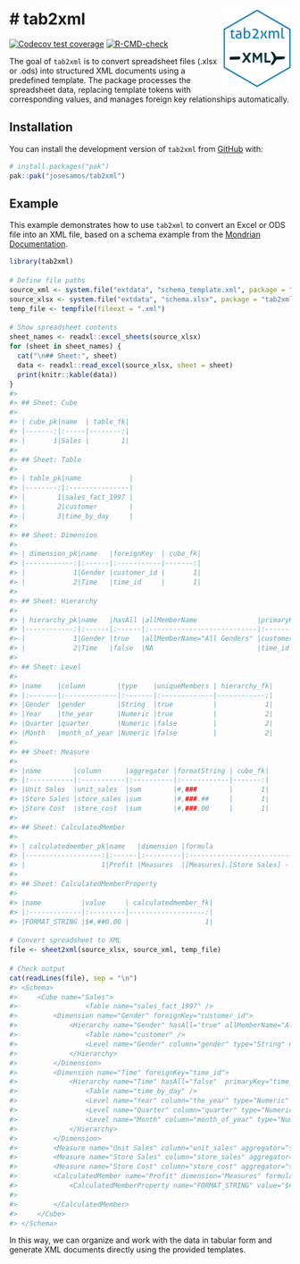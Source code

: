 
<!-- README.md is generated from README.Rmd. Please edit that file -->

# \# tab2xml <a href="https://josesamos.github.io/tab2xml/"><img src="man/figures/logo.png" align="right" height="139" alt="tab2xml website" /></a>

<!-- badges: start -->

[![Codecov test
coverage](https://codecov.io/gh/josesamos/tab2xml/graph/badge.svg)](https://app.codecov.io/gh/josesamos/tab2xml)
[![R-CMD-check](https://github.com/josesamos/tab2xml/actions/workflows/R-CMD-check.yaml/badge.svg)](https://github.com/josesamos/tab2xml/actions/workflows/R-CMD-check.yaml)
<!-- badges: end -->

The goal of `tab2xml` is to convert spreadsheet files (.xlsx or .ods)
into structured XML documents using a predefined template. The package
processes the spreadsheet data, replacing template tokens with
corresponding values, and manages foreign key relationships
automatically.

## Installation

You can install the development version of `tab2xml` from
[GitHub](https://github.com/) with:

``` r
# install.packages("pak")
pak::pak("josesamos/tab2xml")
```

## Example

This example demonstrates how to use `tab2xml` to convert an Excel or
ODS file into an XML file, based on a schema example from the [Mondrian
Documentation](https://mondrian.pentaho.com/documentation/schema.php).

``` r
library(tab2xml)

# Define file paths
source_xml <- system.file("extdata", "schema_template.xml", package = "tab2xml")
source_xlsx <- system.file("extdata", "schema.xlsx", package = "tab2xml")
temp_file <- tempfile(fileext = ".xml")

# Show spreadsheet contents
sheet_names <- readxl::excel_sheets(source_xlsx)
for (sheet in sheet_names) {
  cat("\n## Sheet:", sheet)
  data <- readxl::read_excel(source_xlsx, sheet = sheet)
  print(knitr::kable(data))
}
#> 
#> ## Sheet: Cube
#> 
#> | cube_pk|name  | table_fk|
#> |-------:|:-----|--------:|
#> |       1|Sales |        1|
#> 
#> ## Sheet: Table
#> 
#> | table_pk|name            |
#> |--------:|:---------------|
#> |        1|sales_fact_1997 |
#> |        2|customer        |
#> |        3|time_by_day     |
#> 
#> ## Sheet: Dimension
#> 
#> | dimension_pk|name   |foreignKey  | cube_fk|
#> |------------:|:------|:-----------|-------:|
#> |            1|Gender |customer_id |       1|
#> |            2|Time   |time_id     |       1|
#> 
#> ## Sheet: Hierarchy
#> 
#> | hierarchy_pk|name   |hasAll |allMemberName               |primaryKey  | dimension_fk| table_fk|
#> |------------:|:------|:------|:---------------------------|:-----------|------------:|--------:|
#> |            1|Gender |true   |allMemberName="All Genders" |customer_id |            1|        2|
#> |            2|Time   |false  |NA                          |time_id     |            2|        3|
#> 
#> ## Sheet: Level
#> 
#> |name    |column        |type    |uniqueMembers | hierarchy_fk|
#> |:-------|:-------------|:-------|:-------------|------------:|
#> |Gender  |gender        |String  |true          |            1|
#> |Year    |the_year      |Numeric |true          |            2|
#> |Quarter |quarter       |Numeric |false         |            2|
#> |Month   |month_of_year |Numeric |false         |            2|
#> 
#> ## Sheet: Measure
#> 
#> |name        |column      |aggregator |formatString | cube_fk|
#> |:-----------|:-----------|:----------|:------------|-------:|
#> |Unit Sales  |unit_sales  |sum        |#,###        |       1|
#> |Store Sales |store_sales |sum        |#,###.##     |       1|
#> |Store Cost  |store_cost  |sum        |#,###.00     |       1|
#> 
#> ## Sheet: CalculatedMember
#> 
#> | calculatedmember_pk|name   |dimension |formula                                            | cube_fk|
#> |-------------------:|:------|:---------|:--------------------------------------------------|-------:|
#> |                   1|Profit |Measures  |[Measures].[Store Sales] - [Measures].[Store Cost] |       1|
#> 
#> ## Sheet: CalculatedMemberProperty
#> 
#> |name          |value     | calculatedmember_fk|
#> |:-------------|:---------|-------------------:|
#> |FORMAT_STRING |$#,##0.00 |                   1|

# Convert spreadsheet to XML
file <- sheet2xml(source_xlsx, source_xml, temp_file)

# Check output
cat(readLines(file), sep = "\n")
#> <Schema>
#>     <Cube name="Sales">
#>                 <Table name="sales_fact_1997" />
#>         <Dimension name="Gender" foreignKey="customer_id">
#>             <Hierarchy name="Gender" hasAll="true" allMemberName="All Genders" primaryKey="customer_id">
#>                 <Table name="customer" />
#>                 <Level name="Gender" column="gender" type="String" uniqueMembers="true" />
#>             </Hierarchy>
#>         </Dimension>
#>         <Dimension name="Time" foreignKey="time_id">
#>             <Hierarchy name="Time" hasAll="false"  primaryKey="time_id">
#>                 <Table name="time_by_day" />
#>                 <Level name="Year" column="the_year" type="Numeric" uniqueMembers="true" />
#>                 <Level name="Quarter" column="quarter" type="Numeric" uniqueMembers="false" />
#>                 <Level name="Month" column="month_of_year" type="Numeric" uniqueMembers="false" />
#>             </Hierarchy>
#>         </Dimension>
#>         <Measure name="Unit Sales" column="unit_sales" aggregator="sum" formatString="#,###" />
#>         <Measure name="Store Sales" column="store_sales" aggregator="sum" formatString="#,###.##" />
#>         <Measure name="Store Cost" column="store_cost" aggregator="sum" formatString="#,###.00" />
#>         <CalculatedMember name="Profit" dimension="Measures" formula="[Measures].[Store Sales] - [Measures].[Store Cost]">
#>             <CalculatedMemberProperty name="FORMAT_STRING" value="$#,##0.00" />
#>             
#>         </CalculatedMember>
#>     </Cube>
#> </Schema>
```

In this way, we can organize and work with the data in tabular form and
generate XML documents directly using the provided templates.
